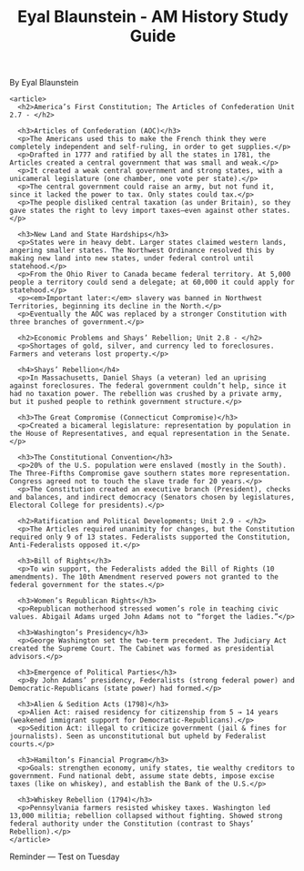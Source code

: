 <!DOCTYPE html>
<html lang="en">
<head>
  <meta charset="UTF-8" />
  <meta name="viewport" content="width=device-width, initial-scale=1.0" />

 
</head>
<body>
  <header>
    <h1>Eyal Blaunstein - AM History Study Guide </h1>
  </header>

  <main>
    <div class="meta">By Eyal Blaunstein</div>

    <article>
      <h2>America’s First Constitution; The Articles of Confederation Unit 2.7 - </h2>

      <h3>Articles of Confederation (AOC)</h3>
      <p>The Americans used this to make the French think they were completely independent and self-ruling, in order to get supplies.</p>
      <p>Drafted in 1777 and ratified by all the states in 1781, the Articles created a central government that was small and weak.</p>
      <p>It created a weak central government and strong states, with a unicameral legislature (one chamber, one vote per state).</p>
      <p>The central government could raise an army, but not fund it, since it lacked the power to tax. Only states could tax.</p>
      <p>The people disliked central taxation (as under Britain), so they gave states the right to levy import taxes—even against other states.</p>

      <h3>New Land and State Hardships</h3>
      <p>States were in heavy debt. Larger states claimed western lands, angering smaller states. The Northwest Ordinance resolved this by making new land into new states, under federal control until statehood.</p>
      <p>From the Ohio River to Canada became federal territory. At 5,000 people a territory could send a delegate; at 60,000 it could apply for statehood.</p>
      <p><em>Important later:</em> slavery was banned in Northwest Territories, beginning its decline in the North.</p>
      <p>Eventually the AOC was replaced by a stronger Constitution with three branches of government.</p>

      <h2>Economic Problems and Shays’ Rebellion; Unit 2.8 - </h2>
      <p>Shortages of gold, silver, and currency led to foreclosures. Farmers and veterans lost property.</p>

      <h4>Shays’ Rebellion</h4>
      <p>In Massachusetts, Daniel Shays (a veteran) led an uprising against foreclosures. The federal government couldn’t help, since it had no taxation power. The rebellion was crushed by a private army, but it pushed people to rethink government structure.</p>

      <h3>The Great Compromise (Connecticut Compromise)</h3>
      <p>Created a bicameral legislature: representation by population in the House of Representatives, and equal representation in the Senate.</p>

      <h3>The Constitutional Convention</h3>
      <p>20% of the U.S. population were enslaved (mostly in the South). The Three-Fifths Compromise gave southern states more representation. Congress agreed not to touch the slave trade for 20 years.</p>
      <p>The Constitution created an executive branch (President), checks and balances, and indirect democracy (Senators chosen by legislatures, Electoral College for presidents).</p>

      <h2>Ratification and Political Developments; Unit 2.9 - </h2>
      <p>The Articles required unanimity for changes, but the Constitution required only 9 of 13 states. Federalists supported the Constitution, Anti-Federalists opposed it.</p>

      <h3>Bill of Rights</h3>
      <p>To win support, the Federalists added the Bill of Rights (10 amendments). The 10th Amendment reserved powers not granted to the federal government for the states.</p>

      <h3>Women’s Republican Rights</h3>
      <p>Republican motherhood stressed women’s role in teaching civic values. Abigail Adams urged John Adams not to “forget the ladies.”</p>

      <h3>Washington’s Presidency</h3>
      <p>George Washington set the two-term precedent. The Judiciary Act created the Supreme Court. The Cabinet was formed as presidential advisors.</p>

      <h3>Emergence of Political Parties</h3>
      <p>By John Adams’ presidency, Federalists (strong federal power) and Democratic-Republicans (state power) had formed.</p>

      <h3>Alien & Sedition Acts (1798)</h3>
      <p>Alien Act: raised residency for citizenship from 5 → 14 years (weakened immigrant support for Democratic-Republicans).</p>
      <p>Sedition Act: illegal to criticize government (jail & fines for journalists). Seen as unconstitutional but upheld by Federalist courts.</p>

      <h3>Hamilton’s Financial Program</h3>
      <p>Goals: strengthen economy, unify states, tie wealthy creditors to government. Fund national debt, assume state debts, impose excise taxes (like on whiskey), and establish the Bank of the U.S.</p>

      <h3>Whiskey Rebellion (1794)</h3>
      <p>Pennsylvania farmers resisted whiskey taxes. Washington led 13,000 militia; rebellion collapsed without fighting. Showed strong federal authority under the Constitution (contrast to Shays’ Rebellion).</p>
    </article>
  </main>

  <footer>
    Reminder — Test on Tuesday
  </footer>
</body>
</html>
